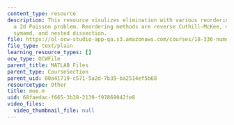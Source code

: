 ```yaml
---
content_type: resource
description: This resource visulizes elimination with various reordering methods for
  a 2d Poisson problem. Reordering methods are reverse Cuthill-McKee, minimum degree,
  symamd, and nested dissection.
file: https://ol-ocw-studio-app-qa.s3.amazonaws.com/courses/18-336-numerical-methods-for-partial-differential-equations-spring-2009/68faedacf6653b382139f97869042fe8_moe.m
file_type: text/plain
learning_resource_types: []
ocw_type: OCWFile
parent_title: MATLAB Files
parent_type: CourseSection
parent_uid: 80a41719-c571-5a2d-7b39-ba2514ef5b68
resourcetype: Other
title: moe.m
uid: 68faedac-f665-3b38-2139-f97869042fe8
video_files:
  video_thumbnail_file: null
---
```

